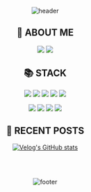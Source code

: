 <div align="center">
  
![header](https://capsule-render.vercel.app/api?type=waving&color=timeGradient&height=200&section=header&text=Welcome%20to%20my%20zone!%20🙌&fontSize=36&fontAlign=70&fontAlignY=40)

  
  
## 🤗 ABOUT ME 

<a href="https://velog.io/@shitaikoto"><img src="https://img.shields.io/badge/VELOG-4FC08D?style=flat-square&logo=vimeo&logoColor=white&link=https://velog.io/@shitaikoto"/></a>
<a href="mailto:ownsgks@gmail.com"><img src="https://img.shields.io/badge/Gmail-EA4335?style=flat-square&logo=gmail&logoColor=white&link=matilto:ownsgks@gmail.com"/></a>

## 📚 STACK

<img src="https://img.shields.io/badge/Javascript-F36D00?style=flat-square&logo=JavaScript&logoColor=white"/></a>
<img src="https://img.shields.io/badge/Node.js-339933?style=flat-square&logo=node.js&logoColor=white"/></a>
<img src="https://img.shields.io/badge/Express.js-000000?style=flat-square&logo=express&logoColor=white"/></a>
<img src="https://img.shields.io/badge/Sequelize-52B0E7?style=flat-square&logo=Sequelize&logoColor=white"/></a>
<img src="https://img.shields.io/badge/MySQL-4479A1?style=flat-square&logo=mysql&logoColor=white"/></a>

<img src="https://img.shields.io/badge/Styled Components-DB7093?style=flat-square&logo=styled-components&logoColor=white"/></a>
<img src="https://img.shields.io/badge/React-0088CC?style=flat-square&logo=react&logoColor=white"/></a>
<img src="https://img.shields.io/badge/HTML-E34F26?style=flat-square&logo=html5&logoColor=white"/></a>
<img src="https://img.shields.io/badge/CSS-1572B6?style=flat-square&logo=css3&logoColor=white"/></a>


## 💁 RECENT POSTS

[![Velog's GitHub stats](https://velog-readme-stats.vercel.app/api?name=shitaikoto&color=dark)](https://velog.io/@shitaikoto)

<br>

<br>
<!-- 
[![Anurag's GitHub stats](https://github-readme-stats.vercel.app/api?username=mniYUNSU&show_icons=true&theme=radical)](https://github.com/anuraghazra/github-readme-stats) -->

![footer](https://capsule-render.vercel.app/api?type=waving&color=timeGradient&height=170&section=footer&reversal=true&fontSize=26&fontAlign=85&animation=twinkling&fontAlignY=70&text=🍻☕🍌🍜🍳)

</div>


